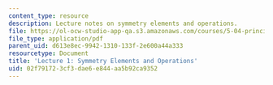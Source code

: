 ```yaml
---
content_type: resource
description: Lecture notes on symmetry elements and operations.
file: https://ol-ocw-studio-app-qa.s3.amazonaws.com/courses/5-04-principles-of-inorganic-chemistry-ii-fall-2008/02f791723cf3dae6e844aa5b92ca9352_Lecture_1.pdf
file_type: application/pdf
parent_uid: d613e8ec-9942-1310-133f-2e600a44a333
resourcetype: Document
title: 'Lecture 1: Symmetry Elements and Operations'
uid: 02f79172-3cf3-dae6-e844-aa5b92ca9352
---
```

